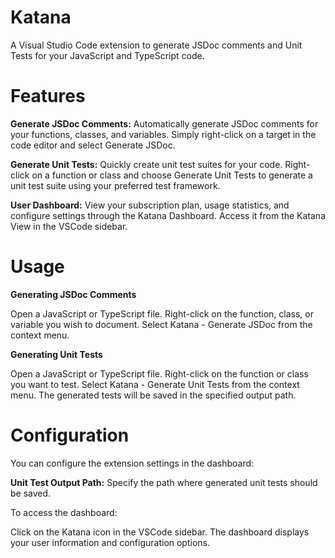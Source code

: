 
# Katana

A Visual Studio Code extension to generate JSDoc comments and Unit Tests for your JavaScript and TypeScript code.


# Features

**Generate JSDoc Comments:** Automatically generate JSDoc comments for your functions, classes, and variables. Simply right-click on a target in the code editor and select Generate JSDoc.

**Generate Unit Tests:** Quickly create unit test suites for your code. Right-click on a function or class and choose Generate Unit Tests to generate a unit test suite using your preferred test framework.

**User Dashboard:** View your subscription plan, usage statistics, and configure settings through the Katana Dashboard. Access it from the Katana View in the VSCode sidebar.


# Usage

**Generating JSDoc Comments**

Open a JavaScript or TypeScript file.
Right-click on the function, class, or variable you wish to document.
Select Katana - Generate JSDoc from the context menu.

**Generating Unit Tests**

Open a JavaScript or TypeScript file.
Right-click on the function or class you want to test.
Select Katana - Generate Unit Tests from the context menu.
The generated tests will be saved in the specified output path.


# Configuration

You can configure the extension settings in the dashboard:

**Unit Test Output Path:** Specify the path where generated unit tests should be saved.

To access the dashboard:

Click on the Katana icon in the VSCode sidebar.
The dashboard displays your user information and configuration options.